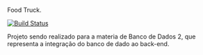 Food Truck.

[![Build Status](https://travis-ci.com/brandonklk/FoodTruck.svg?branch=master)](https://travis-ci.com/brandonklk/FoodTruck)

Projeto sendo realizado para a materia de Banco de Dados 2, que representa a integração do banco de dado ao back-end.
